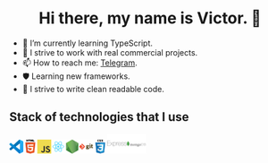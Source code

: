 <h1 align="center">Hi there, my name is Victor. 👋</h1>

- 🌱 I’m currently learning TypeScript.
- 👯 I strive to work with real commercial projects.
- 📫 How to reach me: [Telegram](https://t.me/Victor_Om).
- :shield: Learning new frameworks.
- :memo: I strive to write clean readable code.

## Stack of technologies that I use

<img src='https://raw.githubusercontent.com/github/explore/80688e429a7d4ef2fca1e82350fe8e3517d3494d/topics/visual-studio-code/visual-studio-code.png' alt="visual studio" width = '25px'><img src='https://raw.githubusercontent.com/github/explore/80688e429a7d4ef2fca1e82350fe8e3517d3494d/topics/html/html.png' alt="html5" width = '25px'><img src='https://raw.githubusercontent.com/github/explore/80688e429a7d4ef2fca1e82350fe8e3517d3494d/topics/javascript/javascript.png' alt="js" width = '25px'><img src='https://raw.githubusercontent.com/github/explore/80688e429a7d4ef2fca1e82350fe8e3517d3494d/topics/react/react.png' alt="react" width = '25px'><img src='https://raw.githubusercontent.com/github/explore/80688e429a7d4ef2fca1e82350fe8e3517d3494d/topics/nodejs/nodejs.png' alt="node.js" width = '25px'><img src='https://raw.githubusercontent.com/github/explore/80688e429a7d4ef2fca1e82350fe8e3517d3494d/topics/git/git.png' alt="git" width = '25px'><img src='https://raw.githubusercontent.com/github/explore/80688e429a7d4ef2fca1e82350fe8e3517d3494d/topics/css/css.png' alt="css" width = '25px'><img src='https://raw.githubusercontent.com/github/explore/80688e429a7d4ef2fca1e82350fe8e3517d3494d/topics/express/express.png' alt="express" width = '35px'><img src='https://raw.githubusercontent.com/github/explore/80688e429a7d4ef2fca1e82350fe8e3517d3494d/topics/mongodb/mongodb.png' alt="mongodb" width = '35px'>
<!--
**lexproject/lexproject** is a ✨ _special_ ✨ repository because its `README.md` (this file) appears on your GitHub profile.

Here are some ideas to get you started:

- 🔭 I’m currently working on ...
- 🌱 I’m currently learning ...
- 👯 I’m looking to collaborate on ...
- 🤔 I’m looking for help with ...
- 💬 Ask me about ...
- 📫 How to reach me: ...
- 😄 Pronouns: ...
- ⚡ Fun fact: ...
-->
